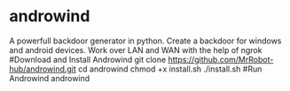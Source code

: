 # androwind
A powerfull backdoor generator in python.
Create a backdoor for windows and android devices.
Work over LAN and WAN with the help of ngrok
#Download and Install Androwind
git clone https://github.com/MrRobot-hub/androwind.git
cd androwind
chmod +x install.sh
./install.sh
#Run Androwind
androwind
